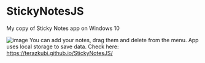 # StickyNotesJS
My copy of Sticky Notes app on Windows 10

![image](https://user-images.githubusercontent.com/87535385/127546956-cd8c7853-9da7-4c19-83c0-16eb6068f6cd.png)
You can add your notes, drag them and delete from the menu.
App uses local storage to save data.
Check here: https://terazkubi.github.io/StickyNotesJS/

